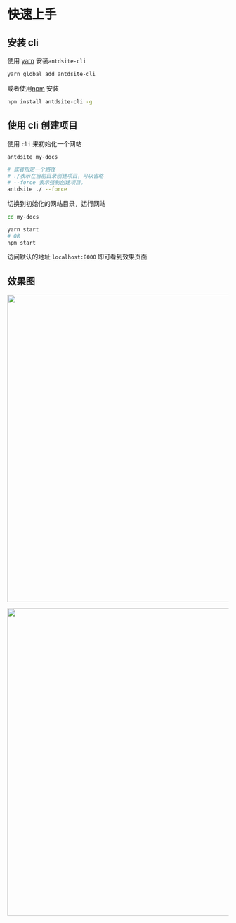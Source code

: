 # 快速上手

## 安装 cli

使用 [yarn](https://yarnpkg.com) 安装`antdsite-cli`

```bash
yarn global add antdsite-cli
```

或者使用[npm](https://docs.npmjs.com/cli/install.html) 安装

```bash
npm install antdsite-cli -g
```

## 使用 cli 创建项目

使用 `cli` 来初始化一个网站

```bash
antdsite my-docs

# 或者指定一个路径
# ./表示在当前目录创建项目，可以省略
# --force 表示强制创建项目。
antdsite ./ --force

```

切换到初始化的网站目录，运行网站

```bash
cd my-docs

yarn start
# OR
npm start
```

访问默认的地址 `localhost:8000` 即可看到效果页面

## 效果图

<p align="center">
<img src="/screenshot.png" width="700" />
</p>

<p align="center">
<img src="/screenshot-1.png" width="700" />
</p>
